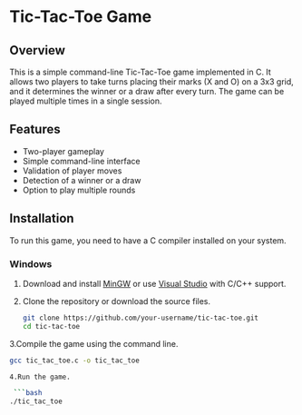 # Tic-Tac-Toe Game

## Overview
This is a simple command-line Tic-Tac-Toe game implemented in C. It allows two players to take turns placing their marks (X and O) on a 3x3 grid, and it determines the winner or a draw after every turn. The game can be played multiple times in a single session.

## Features
- Two-player gameplay
- Simple command-line interface
- Validation of player moves
- Detection of a winner or a draw
- Option to play multiple rounds

## Installation
To run this game, you need to have a C compiler installed on your system.

### Windows
1. Download and install [MinGW](http://www.mingw.org/) or use [Visual Studio](https://visualstudio.microsoft.com/) with C/C++ support.
2. Clone the repository or download the source files.
 
   ```bash
   git clone https://github.com/your-username/tic-tac-toe.git
   cd tic-tac-toe
3.Compile the game using the command line.

  ```bash
  gcc tic_tac_toe.c -o tic_tac_toe

4.Run the game.

   ```bash
  ./tic_tac_toe


